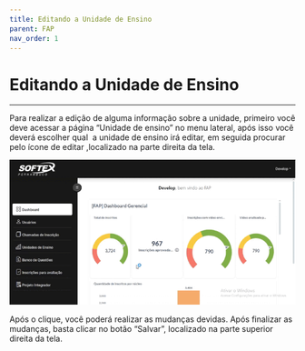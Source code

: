 ```yaml
---
title: Editando a Unidade de Ensino
parent: FAP
nav_order: 1
---
```


# Editando a Unidade de Ensino
---

Para realizar a edição de alguma informação sobre a unidade, primeiro você deve acessar a página “Unidade de ensino” no menu lateral, após isso você deverá escolher qual  a unidade de ensino irá editar, em seguida procurar pelo ícone de editar ,localizado na parte direita da tela.

![Editando a Unidade de Ensino](/assets/gifs/editandounidadedeensino.gif)

Após o clique, você poderá realizar as mudanças devidas. Após finalizar as mudanças, basta clicar no botão “Salvar”, localizado na parte superior direita da tela.
